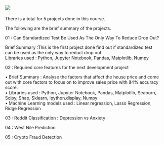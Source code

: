 # ![](https://ga-dash.s3.amazonaws.com/production/assets/logo-9f88ae6c9c3871690e33280fcf557f33.png) 

There is a total for 5 projects done in this course.

The following are the brief summary of the projects.


01 : Can Standardized Test Be Used As The Only Way To Reduce Drop Out?

Brief Summary :This is the first project done find out if standardized test can be used as the only way to reduct drop out.
<br>
Libraries used : Python, Jupyter Notebook, Pandas, Matplotlib, Numpy

02 : Required core features for the next development project

• Brief Summary : Analyse the factors that affect the house price and come out with core factors to focus on to improve sales price with 84% accuracy score.<br>
• Libraries used : Python, Jupyter Notebook, Pandas, Matplotlib, Seaborn, Scipy, Shap, Sklearn, Ipython.display, Numpy<br>
• Machine Learning models used : Linear regression, Lasso Regression, Ridge Regression


03 : Reddit Classification : Depression vs Anxiety


04 : West Nile Prediction


05 : Crypto Fraud Detection


